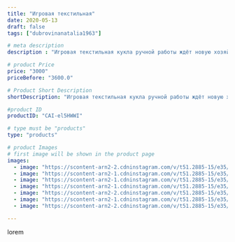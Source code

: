 ```yaml
---
title: "Игровая текстильная"
date: 2020-05-13
draft: false
tags: ["dubrovinanatalia1963"]

# meta description
description : "Игровая текстильная кукла ручной работы ждёт новую хозяйку.Обращаться в директ"

# product Price
price: "3000"
priceBefore: "3600.0"

# Product Short Description
shortDescription: "Игровая текстильная кукла ручной работы ждёт новую хозяйку.Обращаться в директ"

#product ID
productID: "CAI-el5HWWI"

# type must be "products"
type: "products"

# product Images
# first image will be shown in the product page
images:
  - image: "https://scontent-arn2-2.cdninstagram.com/v/t51.2885-15/e35/97231261_135469741442360_5893019442905467313_n.jpg?se=7&tp=1&_nc_ht=scontent-arn2-2.cdninstagram.com&_nc_cat=108&_nc_ohc=Du-CDr4qZOIAX_2tJch&oh=e45504350811a0fa9f7a1d1cafb37ad5&oe=606C991F&ig_cache_key=MjMwODM2OTU4Nzc4MjkyODYxMw%3D%3D.2"
  - image: "https://scontent-arn2-1.cdninstagram.com/v/t51.2885-15/e35/97958895_247891293224458_7520503956264943722_n.jpg?se=7&tp=1&_nc_ht=scontent-arn2-1.cdninstagram.com&_nc_cat=110&_nc_ohc=5e-mjfyjzdMAX8LKTFq&oh=e0914b0d9d148ccbfae617f5c4ce482f&oe=606A3EC6&ig_cache_key=MjMwODM2OTU4NzgwNzk3ODQwOA%3D%3D.2"
  - image: "https://scontent-arn2-1.cdninstagram.com/v/t51.2885-15/e35/96458387_157390272467752_6118905839017870599_n.jpg?se=7&tp=1&_nc_ht=scontent-arn2-1.cdninstagram.com&_nc_cat=104&_nc_ohc=yHpyXiWdm80AX-DAEpY&oh=bf812f9e1e8c76d9e327fbbebf7cb49a&oe=606B15F5&ig_cache_key=MjMwODM2OTU4NzgxNjU3Njg5Mg%3D%3D.2"
  - image: "https://scontent-arn2-1.cdninstagram.com/v/t51.2885-15/e35/97267810_139888200979262_6452979174178503301_n.jpg?se=7&tp=1&_nc_ht=scontent-arn2-1.cdninstagram.com&_nc_cat=102&_nc_ohc=AFnqdh1S4C0AX8FOPJH&oh=ce7369e19769fbcf8179a119e3c8ef59&oe=606A02CB&ig_cache_key=MjMwODM2OTU4Nzc5OTcwNTczMQ%3D%3D.2"
  - image: "https://scontent-arn2-2.cdninstagram.com/v/t51.2885-15/e35/97544759_286742199019928_680766578232209306_n.jpg?se=7&tp=1&_nc_ht=scontent-arn2-2.cdninstagram.com&_nc_cat=108&_nc_ohc=5dZbG_iZbZ4AX_7INgc&oh=9e66287f69dbe1cbf39d2af6c9de5407&oe=606A27C6&ig_cache_key=MjMwODM2OTU4NzgyNDk4MTkwMQ%3D%3D.2"
  - image: "https://scontent-arn2-1.cdninstagram.com/v/t51.2885-15/e35/97518697_684028228834453_6748728855065940994_n.jpg?se=7&tp=1&_nc_ht=scontent-arn2-1.cdninstagram.com&_nc_cat=101&_nc_ohc=hIHJFYR0EokAX-4JY7V&oh=4158de971bc5dd9c96dc79dedfa1c978&oe=606C28B7&ig_cache_key=MjMwODM2OTU4NzgyNDkyMjQwOA%3D%3D.2"
  - image: "https://scontent-arn2-2.cdninstagram.com/v/t51.2885-15/e35/97231261_174603753856565_7281068604937226696_n.jpg?se=7&tp=1&_nc_ht=scontent-arn2-2.cdninstagram.com&_nc_cat=105&_nc_ohc=UwEGR-oLVzgAX8P3Feh&oh=657e35490c378b70d521a82a90b0029d&oe=60699EE1&ig_cache_key=MjMwODM2OTU4NzgzMzIzOTU1Nw%3D%3D.2"

---
```

lorem
